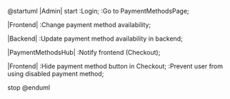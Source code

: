 @startuml
|Admin|
start
:Login;
:Go to PaymentMethodsPage;

|Frontend|
:Change payment method availability;

|Backend|
:Update payment method availability in backend;

|PaymentMethodsHub|
:Notify frontend (Checkout);

|Frontend|
:Hide payment method button in Checkout;
:Prevent user from using disabled payment method;

stop
@enduml
